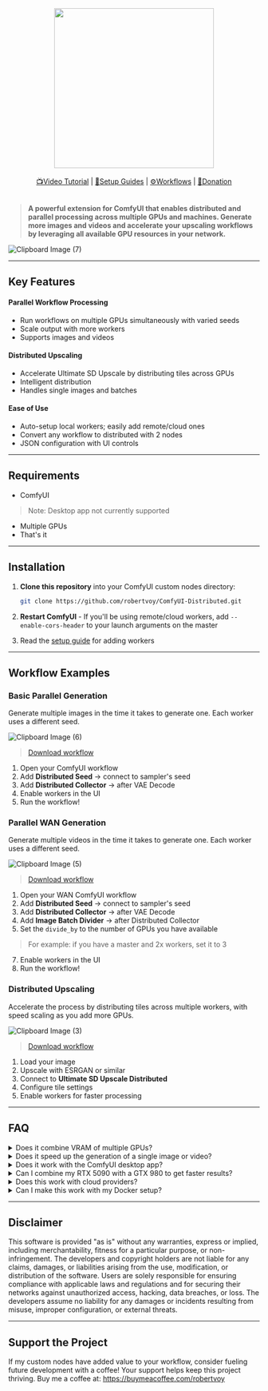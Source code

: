 <div align="center">
<img width="320" src="https://github.com/user-attachments/assets/537d38cc-2e34-4527-bca7-0d79f4120cce" />
<br><br>
<a href="">📺Video Tutorial</a> |
<a href="/docs/worker-setup-guides.md">📝Setup Guides</a> | 
<a href="/workflows">⚙️Workflows</a> |
<a href="https://buymeacoffee.com/robertvoy">🎁Donation</a> 
<br><br>
</div>

> **A powerful extension for ComfyUI that enables distributed and parallel processing across multiple GPUs and machines. Generate more images and videos and accelerate your upscaling workflows by leveraging all available GPU resources in your network.**

![Clipboard Image (7)](https://github.com/user-attachments/assets/66aaadef-f195-48a1-a368-17dd0dae477d)

---

## Key Features

#### Parallel Workflow Processing
- Run workflows on multiple GPUs simultaneously with varied seeds
- Scale output with more workers
- Supports images and videos

#### Distributed Upscaling
- Accelerate Ultimate SD Upscale by distributing tiles across GPUs
- Intelligent distribution
- Handles single images and batches

#### Ease of Use
- Auto-setup local workers; easily add remote/cloud ones
- Convert any workflow to distributed with 2 nodes
- JSON configuration with UI controls

---

## Requirements

- ComfyUI
> Note: Desktop app not currently supported
- Multiple GPUs
- That's it

---

## Installation

1. **Clone this repository** into your ComfyUI custom nodes directory:
   ```bash
   git clone https://github.com/robertvoy/ComfyUI-Distributed.git
   ```
   
2. **Restart ComfyUI** - If you'll be using remote/cloud workers, add `--enable-cors-header` to your launch arguments on the master

3. Read the [setup guide](https://github.com/robertvoy/ComfyUI-Distributed/blob/feature/cloud-workers/docs/worker-setup-guides.md) for adding workers

---

## Workflow Examples

### Basic Parallel Generation
Generate multiple images in the time it takes to generate one. Each worker uses a different seed.

![Clipboard Image (6)](https://github.com/user-attachments/assets/9598c94c-d9b4-4ccf-ab16-a21398220aeb)

> [Download workflow](/workflows/distributed-txt2img.json)

1. Open your ComfyUI workflow
2. Add **Distributed Seed** → connect to sampler's seed
3. Add **Distributed Collector** → after VAE Decode
4. Enable workers in the UI
5. Run the workflow!

### Parallel WAN Generation
Generate multiple videos in the time it takes to generate one. Each worker uses a different seed.

![Clipboard Image (5)](https://github.com/user-attachments/assets/5382b845-833b-43b7-b238-a91c5579581a)

> [Download workflow](/workflows/distributed-wan.json)

1. Open your WAN ComfyUI workflow
2. Add **Distributed Seed** → connect to sampler's seed
3. Add **Distributed Collector** → after VAE Decode
4. Add **Image Batch Divider** → after Distributed Collector
5. Set the `divide_by` to the number of GPUs you have available
> For example: if you have a master and 2x workers, set it to 3
7. Enable workers in the UI
8. Run the workflow!

### Distributed Upscaling
Accelerate the process by distributing tiles across multiple workers, with speed scaling as you add more GPUs.

![Clipboard Image (3)](https://github.com/user-attachments/assets/ffb57a0d-7b75-4497-96d2-875d60865a1a)

> [Download workflow](/workflows/distributed-txt2img.json)

1. Load your image
2. Upscale with ESRGAN or similar
3. Connect to **Ultimate SD Upscale Distributed**
4. Configure tile settings
5. Enable workers for faster processing

---

## FAQ

<details>
<summary>Does it combine VRAM of multiple GPUs?</summary>
No, it does not combine VRAM of multiple GPUs.
</details>

<details>
<summary>Does it speed up the generation of a single image or video?</summary>
No, it does not speed up the generation of a single image or video. Instead, it enables the generation of more images or videos simultaneously. However, it can speed up the upscaling of a single image when using the Ultimate SD Upscale Distributed feature.
</details>

<details>
<summary>Does it work with the ComfyUI desktop app?</summary>
Currently, it is not compatible with the ComfyUI desktop app.
</details>

<details>
<summary>Can I combine my RTX 5090 with a GTX 980 to get faster results?</summary>
Yes, you can combine different GPUs, but performance is optimized when using similar GPUs. A significant performance imbalance between GPUs may cause bottlenecks. For upscaling, setting `static_distribution` to `false` allows the faster GPU to handle more processing, which can mitigate some bottlenecks. Note that this setting only applies to upscaling tasks.
</details>

<details>
<summary>Does this work with cloud providers?</summary>
Yes, it is compatible with cloud providers. Refer to the [setup guides](https://github.com/robertvoy/ComfyUI-Distributed/blob/feature/cloud-workers/docs/worker-setup-guides.md) for detailed instructions.
</details>

<details>
<summary>Can I make this work with my Docker setup?</summary>
Yes, it is compatible with Docker setups, but you will need to configure your Docker environment yourself. Unfortunately, assistance with Docker configuration is not provided.
</details>

---

## Disclaimer

This software is provided "as is" without any warranties, express or implied, including merchantability, fitness for a particular purpose, or non-infringement. The developers and copyright holders are not liable for any claims, damages, or liabilities arising from the use, modification, or distribution of the software. Users are solely responsible for ensuring compliance with applicable laws and regulations and for securing their networks against unauthorized access, hacking, data breaches, or loss. The developers assume no liability for any damages or incidents resulting from misuse, improper configuration, or external threats.

---

## Support the Project
If my custom nodes have added value to your workflow, consider fueling future development with a coffee! Your support helps keep this project thriving. Buy me a coffee at: https://buymeacoffee.com/robertvoy
